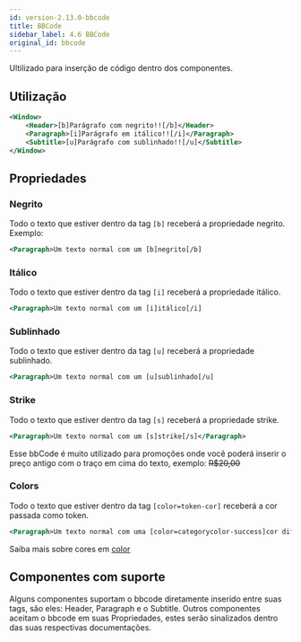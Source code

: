 ```yaml
---
id: version-2.13.0-bbcode
title: BBCode
sidebar_label: 4.6 BBCode
original_id: bbcode
---
```


Ultilizado para inserção de código dentro dos componentes.

## Utilização

```xml
<Window>
    <Header>[b]Parágrafo com negrito!![/b]</Header>
    <Paragraph>[i]Parágrafo em itálico!![/i]</Paragraph>
    <Subtitle>[u]Parágrafo com sublinhado!![/u]</Subtitle>
</Window>
```

## Propriedades

### Negrito

Todo o texto que estiver dentro da tag `[b]` receberá a propriedade negrito. Exemplo:

```xml
<Paragraph>Um texto normal com um [b]negrito[/b]
```

### Itálico

Todo o texto que estiver dentro da tag `[i]` receberá a propriedade itálico.

```xml
<Paragraph>Um texto normal com um [i]itálico[/i]
```

### Sublinhado

Todo o texto que estiver dentro da tag `[u]` receberá a propriedade sublinhado.

```xml
<Paragraph>Um texto normal com um [u]sublinhado[/u]
```

### Strike

Todo o texto que estiver dentro da tag `[s]` receberá a propriedade strike.

```xml
<Paragraph>Um texto normal com um [s]strike[/s]</Paragraph>
```
Esse bbCode é muito utilizado para promoções onde você poderá inserir o preço antigo com o traço em cima do texto, exemplo: <s>R$20,00</s>

### Colors

Todo o texto que estiver dentro da tag `[color=token-cor]` receberá a cor passada como token.

```xml
<Paragraph>Um texto normal com uma [color=categorycolor-success]cor diferente[/color]</Paragraph>
```

Saiba mais sobre cores em [color](color.md)

## Componentes com suporte

Alguns componentes suportam o bbcode diretamente inserido entre suas tags, são eles: Header, Paragraph e o Subtitle. Outros componentes aceitam o bbcode em suas Propriedades, estes serão sinalizados dentro das suas respectivas documentações.
